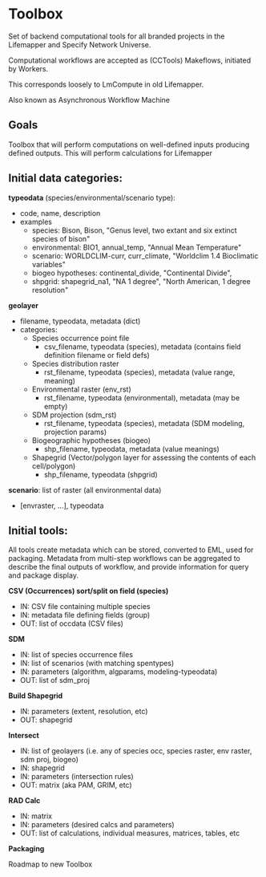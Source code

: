 # Toolbox
Set of backend computational tools for all branded projects in the Lifemapper and
Specify Network Universe.

Computational workflows are accepted as (CCTools) Makeflows, initiated by Workers.

This corresponds loosely to LmCompute in old Lifemapper.

Also known as Asynchronous Workflow Machine


## Goals
Toolbox that will perform computations on well-defined inputs producing defined outputs.
This will perform calculations for Lifemapper


## Initial data categories:

**typeodata** (species/environmental/scenario type):
  * code, name, description
  * examples
    * species: Bison, Bison, "Genus level, two extant and six extinct species of bison"
    * environmental: BIO1, annual_temp, "Annual Mean Temperature"
    * scenario: WORLDCLIM-curr, curr_climate, "Worldclim 1.4 Bioclimatic variables"
    * biogeo hypotheses: continental_divide, "Continental Divide",
    * shpgrid: shapegrid_na1, "NA 1 degree", "North American, 1 degree resolution"

**geolayer**
  * filename, typeodata, metadata (dict)
  * categories:
    * Species occurrence point file
      * csv_filename, typeodata (species), metadata (contains field definition filename or field defs)
    * Species distribution raster
      * rst_filename, typeodata (species), metadata (value range, meaning)
    * Environmental raster (env_rst)
      * rst_filename, typeodata (environmental), metadata (may be empty)
    * SDM projection (sdm_rst)
      * rst_filename, typeodata (species), metadata (SDM modeling, projection params)
    * Biogeographic hypotheses (biogeo)
      * shp_filename, typeodata, metadata (value meanings)
    * Shapegrid (Vector/polygon layer for assessing the contents of each cell/polygon)
      * shp_filename, typeodata (shpgrid)

**scenario**: list of raster (all environmental data)
  * [envraster, ...], typeodata


## Initial tools:

All tools create metadata which can be stored, converted to EML, used for packaging.
Metadata from multi-step workflows can be aggregated to describe the final outputs of
workflow, and provide information for query and package display.


**CSV (Occurrences) sort/split on field (species)**
   * IN: CSV file containing multiple species
   * IN: metadata file defining fields (group)
   * OUT: list of occdata (CSV files)

**SDM**
  * IN: list of species occurrence files
  * IN: list of scenarios (with matching spentypes)
  * IN: parameters (algorithm, algparams, modeling-typeodata)
  * OUT: list of sdm_proj

**Build Shapegrid**
  * IN: parameters (extent, resolution, etc)
  * OUT: shapegrid

**Intersect**
   * IN: list of geolayers (i.e. any of species occ, species raster, env raster, sdm proj, biogeo)
   * IN: shapegrid
   * IN: parameters (intersection rules)
   * OUT: matrix (aka PAM, GRIM, etc)

**RAD Calc**
  * IN: matrix
  * IN: parameters (desired calcs and parameters)
  * OUT: list of calculations, individual measures, matrices, tables, etc

**Packaging**



Roadmap to new Toolbox
